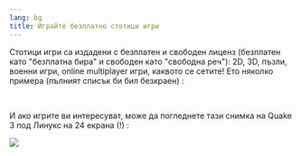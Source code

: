 ```yaml
---
lang: bg
title: Играйте безплатно стотици игри
---
```


Стотици игри са издадени с безплатен и свободен лиценз (безплатен като "безплатна бира" и свободен като "свободна реч"): 2D, 3D, пъзли, военни игри, online multiplayer игри, каквото се сетите! Ето няколко примера (пълният списък би бил безкраен) :

<div id="items">



<br class="clearboth" />


И ако игрите ви интересуват, може да погледнете тази снимка на Quake 3 под Линукс на 24 екрана (!) :

<a href="Images/quake_24_screens.jpg"><img src="Images/quake_24_screens_thumbnail.jpg" /></a>




